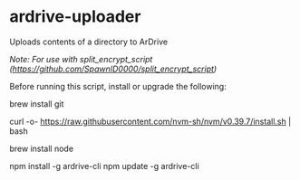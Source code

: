 # ardrive-uploader
Uploads contents of a directory to ArDrive

_Note: For use with split_encrypt_script (https://github.com/SpawnID0000/split_encrypt_script)_

Before running this script, install or upgrade the following:

brew install git

curl -o- https://raw.githubusercontent.com/nvm-sh/nvm/v0.39.7/install.sh | bash

brew install node

npm install -g ardrive-cli
npm update -g ardrive-cli
